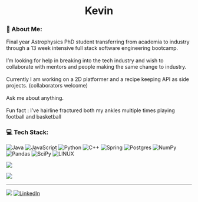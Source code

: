 <h1 align="center">Kevin</h1>

### 💫 About Me:
Final year Astrophysics PhD student transferring from academia to industry through a 13 week intensive full stack software engineering bootcamp.<br><br>I’m looking for help in breaking into the tech industry and wish to collaborate with mentors and people making the same change to industry.<br><br>Currently I am working on a 2D platformer and a recipe keeping API as side projects. (collaborators welcome) <br><br>Ask me about anything.<br><br>Fun fact : I’ve hairline fractured both my ankles multiple times playing football and basketball

### 💻 Tech Stack:
![Java](https://img.shields.io/badge/java-%23ED8B00.svg?style=for-the-badge&logo=java&logoColor=white) ![JavaScript](https://img.shields.io/badge/javascript-%23323330.svg?style=for-the-badge&logo=javascript&logoColor=%23F7DF1E) ![Python](https://img.shields.io/badge/python-3670A0?style=for-the-badge&logo=python&logoColor=ffdd54) ![C++](https://img.shields.io/badge/c++-%2300599C.svg?style=for-the-badge&logo=c%2B%2B&logoColor=white) ![Spring](https://img.shields.io/badge/spring-%236DB33F.svg?style=for-the-badge&logo=spring&logoColor=white) ![Postgres](https://img.shields.io/badge/postgres-%23316192.svg?style=for-the-badge&logo=postgresql&logoColor=white) ![NumPy](https://img.shields.io/badge/numpy-%23013243.svg?style=for-the-badge&logo=numpy&logoColor=white) ![Pandas](https://img.shields.io/badge/pandas-%23150458.svg?style=for-the-badge&logo=pandas&logoColor=white) ![SciPy](https://img.shields.io/badge/SciPy-%230C55A5.svg?style=for-the-badge&logo=scipy&logoColor=%white) ![LINUX](https://img.shields.io/badge/Linux-FCC624?style=for-the-badge&logo=linux&logoColor=black)

![](https://github-readme-stats.vercel.app/api/top-langs/?username=Kibiko&theme=dark&hide_border=false&include_all_commits=false&count_private=false&layout=compact)

![](https://github-readme-streak-stats.herokuapp.com/?user=Kibiko&theme=dark&hide_border=false)

---
[![](https://visitcount.itsvg.in/api?id=Kibiko&icon=0&color=0)](https://visitcount.itsvg.in)
[![LinkedIn](https://img.shields.io/badge/LinkedIn-%230077B5.svg?logo=linkedin&logoColor=white)](https://www.linkedin.com/in/kevin-chan-5165ab216/) 

<!-- Proudly created with GPRM ( https://gprm.itsvg.in ) -->
